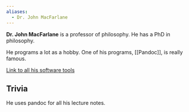 ```yaml
---
aliases:
  - Dr. John MacFarlane
---
```


**Dr. John MacFarlane** is a professor of philosophy.
He has a PhD in philosophy.

He programs a lot as a hobby. One of his programs, [[Pandoc]], is really famous.

[Link to all his software tools](https://johnmacfarlane.net/tools)

## Trivia

He uses pandoc for all his lecture notes.